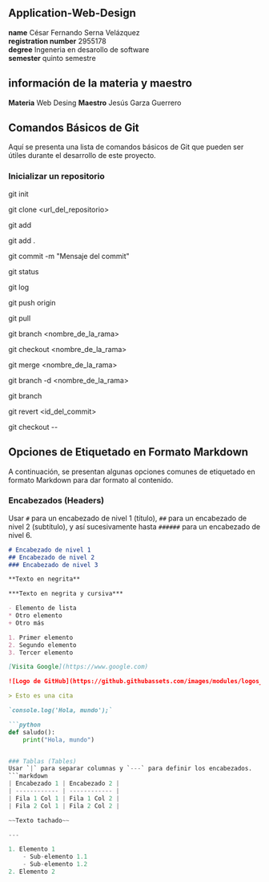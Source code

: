 ## Application-Web-Design 

**name** César Fernando Serna Velázquez  
**registration number** 2955178  
**degree** Ingeneria en desarollo de software   
**semester** quinto semestre

## información de la materia y maestro

**Materia** Web Desing
**Maestro** Jesús Garza Guerrero

## Comandos Básicos de Git

Aquí se presenta una lista de comandos básicos de Git que pueden ser útiles durante el desarrollo de este proyecto.

### Inicializar un repositorio

git init

git clone <url_del_repositorio>

git add <archivo>

git add .

git commit -m "Mensaje del commit"

git status

git log

git push origin <rama>

git pull

git branch <nombre_de_la_rama>

git checkout <nombre_de_la_rama>

git merge <nombre_de_la_rama>

git branch -d <nombre_de_la_rama>

git branch

git revert <id_del_commit>

git checkout -- <archivo>

## Opciones de Etiquetado en Formato Markdown

A continuación, se presentan algunas opciones comunes de etiquetado en formato Markdown para dar formato al contenido.

### Encabezados (Headers)
Usar `#` para un encabezado de nivel 1 (título), `##` para un encabezado de nivel 2 (subtítulo), y así sucesivamente hasta `######` para un encabezado de nivel 6.
```markdown
# Encabezado de nivel 1
## Encabezado de nivel 2
### Encabezado de nivel 3

**Texto en negrita**

***Texto en negrita y cursiva***

- Elemento de lista
* Otro elemento
+ Otro más

1. Primer elemento
2. Segundo elemento
3. Tercer elemento

[Visita Google](https://www.google.com)

![Logo de GitHub](https://github.githubassets.com/images/modules/logos_page/GitHub-Mark.png)

> Esto es una cita

`console.log('Hola, mundo');`

```python
def saludo():
    print("Hola, mundo")


### Tablas (Tables)
Usar `|` para separar columnas y `---` para definir los encabezados.
```markdown
| Encabezado 1 | Encabezado 2 |
| ------------ | ------------ |
| Fila 1 Col 1 | Fila 1 Col 2 |
| Fila 2 Col 1 | Fila 2 Col 2 |

~~Texto tachado~~

---

1. Elemento 1
    - Sub-elemento 1.1
    - Sub-elemento 1.2
2. Elemento 2
